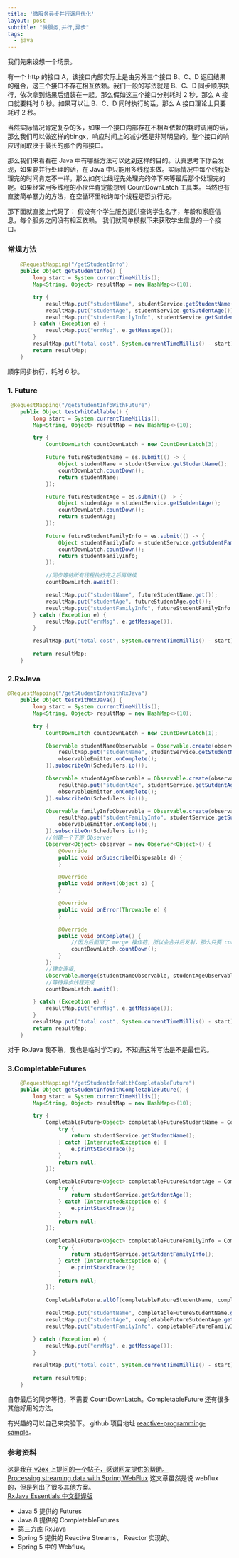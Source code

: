 ```yaml
---
title: '微服务异步并行调用优化'
layout: post
subtitle: "微服务,并行,异步"
tags:
  - java
---
```


我们先来设想一个场景。

有一个 http 的接口 A，该接口内部实际上是由另外三个接口 B、C、D 返回结果的组合，这三个接口不存在相互依赖。我们一般的写法就是 B、C、D 同步顺序执行，依次拿到结果后组装在一起。那么假如这三个接口分别耗时 2 秒，那么 A 接口就要耗时 6 秒。如果可以让 B、C、D 同时执行的话，那么 A 接口理论上只要耗时 2 秒。

当然实际情况肯定复杂的多，如果一个接口内部存在不相互依赖的耗时调用的话，那么我们可以做这样的bingx，响应时间上的减少还是非常明显的。整个接口的响应时间取决于最长的那个内部接口。

那么我们来看看在 Java 中有哪些方法可以达到这样的目的。认真思考下你会发现，如果要并行处理的话，在 Java 中只能用多线程来做。实际情况中每个线程处理完的时间肯定不一样，那么如何让线程先处理完的停下来等最后那个处理完的呢。如果经常用多线程的小伙伴肯定能想到  CountDownLatch 工具类。当然也有直接简单暴力的方法，在空循环里轮询每个线程是否执行完。

那下面就直接上代码了：
假设有个学生服务提供查询学生名字，年龄和家庭信息，每个服务之间没有相互依赖。
我们就简单模拟下来获取学生信息的一个接口。

### 常规方法

```java
    @RequestMapping("/getStudentInfo")
    public Object getStudentInfo() {
        long start = System.currentTimeMillis();
        Map<String, Object> resultMap = new HashMap<>(10);

        try {
            resultMap.put("studentName", studentService.getStudentName());
            resultMap.put("studentAge", studentService.getSutdentAge());
            resultMap.put("studentFamilyInfo", studentService.getSutdentFamilyInfo());
        } catch (Exception e) {
            resultMap.put("errMsg", e.getMessage());
        }
        resultMap.put("total cost", System.currentTimeMillis() - start);
        return resultMap;
    }
```
顺序同步执行，耗时 6 秒。

### 1. Future 
```java
 @RequestMapping("/getStudentInfoWithFuture")
    public Object testWhitCallable() {
        long start = System.currentTimeMillis();
        Map<String, Object> resultMap = new HashMap<>(10);

        try {
            CountDownLatch countDownLatch = new CountDownLatch(3);

            Future futureStudentName = es.submit(() -> {
                Object studentName = studentService.getStudentName();
                countDownLatch.countDown();
                return studentName;
            });

            Future futureStudentAge = es.submit(() -> {
                Object studentAge = studentService.getSutdentAge();
                countDownLatch.countDown();
                return studentAge;
            });

            Future futureStudentFamilyInfo = es.submit(() -> {
                Object studentFamilyInfo = studentService.getSutdentFamilyInfo();
                countDownLatch.countDown();
                return studentFamilyInfo;
            });

            //同步等待所有线程执行完之后再继续
            countDownLatch.await();

            resultMap.put("studentName", futureStudentName.get());
            resultMap.put("studentAge", futureStudentAge.get());
            resultMap.put("studentFamilyInfo", futureStudentFamilyInfo.get());
        } catch (Exception e) {
            resultMap.put("errMsg", e.getMessage());
        }

        resultMap.put("total cost", System.currentTimeMillis() - start);

        return resultMap;
    }
```



### 2.RxJava

```java
@RequestMapping("/getStudentInfoWithRxJava")
    public Object testWithRxJava() {
        long start = System.currentTimeMillis();
        Map<String, Object> resultMap = new HashMap<>(10);

        try {
            CountDownLatch countDownLatch = new CountDownLatch(1);

            Observable studentNameObservable = Observable.create(observableEmitter -> {
                resultMap.put("studentName", studentService.getStudentName());
                observableEmitter.onComplete();
            }).subscribeOn(Schedulers.io());

            Observable studentAgeObservable = Observable.create(observableEmitter -> {
                resultMap.put("studentAge", studentService.getSutdentAge());
                observableEmitter.onComplete();
            }).subscribeOn(Schedulers.io());

            Observable familyInfoObservable = Observable.create(observableEmitter -> {
                resultMap.put("studentFamilyInfo", studentService.getSutdentFamilyInfo());
                observableEmitter.onComplete();
            }).subscribeOn(Schedulers.io());
            //创建一个下游 Observer
            Observer<Object> observer = new Observer<Object>() {
                @Override
                public void onSubscribe(Disposable d) {
                }

                @Override
                public void onNext(Object o) {
                }

                @Override
                public void onError(Throwable e) {
                }

                @Override
                public void onComplete() {
                    //因为后面用了 merge 操作符，所以会合并后发射，那么只要 countdown 一次就行了。
                    countDownLatch.countDown();
                }
            };
            //建立连接,
            Observable.merge(studentNameObservable, studentAgeObservable, familyInfoObservable).subscribe(observer);
            //等待异步线程完成
            countDownLatch.await();

        } catch (Exception e) {
            resultMap.put("errMsg", e.getMessage());
        }
        resultMap.put("total cost", System.currentTimeMillis() - start);
        return resultMap;
    }
```

对于 RxJava 我不熟，我也是临时学习的，不知道这种写法是不是最佳的。

### 3.CompletableFutures

```java
    @RequestMapping("/getStudentInfoWithCompletableFuture")
    public Object getStudentInfoWithCompletableFuture() {
        long start = System.currentTimeMillis();
        Map<String, Object> resultMap = new HashMap<>(10);

        try {
            CompletableFuture<Object> completableFutureStudentName = CompletableFuture.supplyAsync(() -> {
                try {
                    return studentService.getStudentName();
                } catch (InterruptedException e) {
                    e.printStackTrace();
                }
                return null;
            });

            CompletableFuture<Object> completableFutureSutdentAge = CompletableFuture.supplyAsync(() -> {
                try {
                    return studentService.getSutdentAge();
                } catch (InterruptedException e) {
                    e.printStackTrace();
                }
                return null;
            });

            CompletableFuture<Object> completableFutureFamilyInfo = CompletableFuture.supplyAsync(() -> {
                try {
                    return studentService.getSutdentFamilyInfo();
                } catch (InterruptedException e) {
                    e.printStackTrace();
                }
                return null;
            });

            CompletableFuture.allOf(completableFutureStudentName, completableFutureSutdentAge, completableFutureFamilyInfo).join();

            resultMap.put("studentName", completableFutureStudentName.get());
            resultMap.put("studentAge", completableFutureSutdentAge.get());
            resultMap.put("studentFamilyInfo", completableFutureFamilyInfo.get());

        } catch (Exception e) {
            resultMap.put("errMsg", e.getMessage());
        }

        resultMap.put("total cost", System.currentTimeMillis() - start);

        return resultMap;
    }
```

自带最后的同步等待，不需要 CountDownLatch。CompletableFuture 还有很多其他好用的方法。

有兴趣的可以自己来实验下。
github 项目地址 [reactive-programming-sample](https://github.com/DeadLion/reactive-programming-sample)。

### 参考资料
[这是我在 v2ex 上提问的一个帖子，感谢网友提供的帮助。](https://www.v2ex.com/t/499896)  
[Processing streaming data with Spring WebFlux](https://medium.com/@nithinmallya4/processing-streaming-data-with-spring-webflux-ed0fc68a14de) 这文章虽然是说 webflux 的，但是列出了很多其他方案。  
[RxJava Essentials 中文翻译版](https://rxjava.yuxingxin.com/)  

 - Java 5 提供的 Futures
 - Java 8 提供的 CompletableFutures
 - 第三方库 RxJava
 - Spring 5 提供的 Reactive Streams， Reactor 实现的。
 - Spring 5 中的 Webflux。